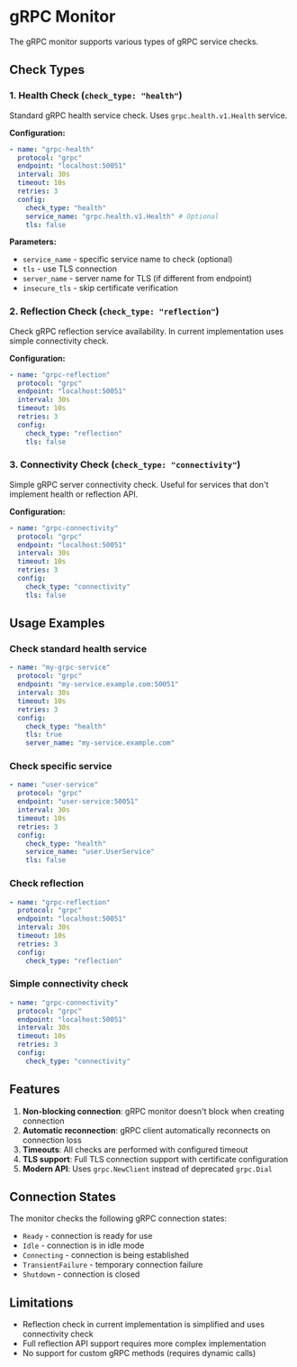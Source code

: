 # gRPC Monitor

The gRPC monitor supports various types of gRPC service checks.

## Check Types

### 1. Health Check (`check_type: "health"`)

Standard gRPC health service check. Uses `grpc.health.v1.Health` service.

**Configuration:**

```yaml
- name: "grpc-health"
  protocol: "grpc"
  endpoint: "localhost:50051"
  interval: 30s
  timeout: 10s
  retries: 3
  config:
    check_type: "health"
    service_name: "grpc.health.v1.Health" # Optional
    tls: false
```

**Parameters:**

- `service_name` - specific service name to check (optional)
- `tls` - use TLS connection
- `server_name` - server name for TLS (if different from endpoint)
- `insecure_tls` - skip certificate verification

### 2. Reflection Check (`check_type: "reflection"`)

Check gRPC reflection service availability. In current implementation uses simple connectivity check.

**Configuration:**

```yaml
- name: "grpc-reflection"
  protocol: "grpc"
  endpoint: "localhost:50051"
  interval: 30s
  timeout: 10s
  retries: 3
  config:
    check_type: "reflection"
    tls: false
```

### 3. Connectivity Check (`check_type: "connectivity"`)

Simple gRPC server connectivity check. Useful for services that don't implement health or reflection API.

**Configuration:**

```yaml
- name: "grpc-connectivity"
  protocol: "grpc"
  endpoint: "localhost:50051"
  interval: 30s
  timeout: 10s
  retries: 3
  config:
    check_type: "connectivity"
    tls: false
```

## Usage Examples

### Check standard health service

```yaml
- name: "my-grpc-service"
  protocol: "grpc"
  endpoint: "my-service.example.com:50051"
  interval: 30s
  timeout: 10s
  retries: 3
  config:
    check_type: "health"
    tls: true
    server_name: "my-service.example.com"
```

### Check specific service

```yaml
- name: "user-service"
  protocol: "grpc"
  endpoint: "user-service:50051"
  interval: 30s
  timeout: 10s
  retries: 3
  config:
    check_type: "health"
    service_name: "user.UserService"
    tls: false
```

### Check reflection

```yaml
- name: "grpc-reflection"
  protocol: "grpc"
  endpoint: "localhost:50051"
  interval: 30s
  timeout: 10s
  retries: 3
  config:
    check_type: "reflection"
```

### Simple connectivity check

```yaml
- name: "grpc-connectivity"
  protocol: "grpc"
  endpoint: "localhost:50051"
  interval: 30s
  timeout: 10s
  retries: 3
  config:
    check_type: "connectivity"
```

## Features

1. **Non-blocking connection**: gRPC monitor doesn't block when creating connection
2. **Automatic reconnection**: gRPC client automatically reconnects on connection loss
3. **Timeouts**: All checks are performed with configured timeout
4. **TLS support**: Full TLS connection support with certificate configuration
5. **Modern API**: Uses `grpc.NewClient` instead of deprecated `grpc.Dial`

## Connection States

The monitor checks the following gRPC connection states:

- `Ready` - connection is ready for use
- `Idle` - connection is in idle mode
- `Connecting` - connection is being established
- `TransientFailure` - temporary connection failure
- `Shutdown` - connection is closed

## Limitations

- Reflection check in current implementation is simplified and uses connectivity check
- Full reflection API support requires more complex implementation
- No support for custom gRPC methods (requires dynamic calls)
